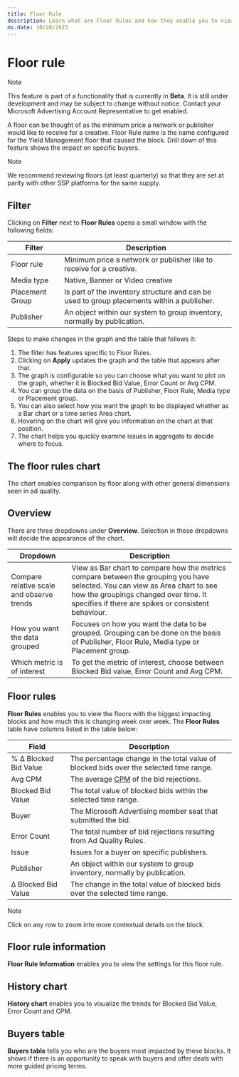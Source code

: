 ```yaml
---
title: Floor Rule
description: Learn what are Floor Rules and how they enable you to view the floors with the biggest impacting blocks and how much this is changing week over week.
ms.date: 10/28/2023
---
```



# Floor rule

> [!NOTE]
> This feature is part of a functionality that is currently in **Beta**. It is still under development and may be subject to change without notice. Contact your Microsoft Advertising Account Representative to get enabled.

A floor can be thought of as the minimum price a network or publisher would like to receive for a creative. Floor Rule name is the name configured for the Yield Management floor that caused the block. Drill down of this feature shows the impact on specific buyers.

> [!NOTE]
> We recommend reviewing floors (at least quarterly) so that they are set at parity with other SSP platforms for the same supply.

## Filter

Clicking on **Filter** next to **Floor Rules** opens a small window with the following fields:

| Filter | Description |
|--|--|
| Floor rule | Minimum price a network or publisher like to receive for a creative. |
| Media type | Native, Banner or Video creative |
| Placement Group | Is part of the inventory structure and can be used to group placements within a publisher. |
| Publisher | An object within our system to group inventory, normally by publication. |

Steps to make changes in the graph and the table that follows it:

1. The filter has features specific to Floor Rules.
1. Clicking on **Apply** updates the graph and the table that appears after that.
1. The graph is configurable so you can choose what you want to plot on the graph, whether it is Blocked Bid Value, Error Count or Avg CPM.
1. You can group the data on the basis of Publisher, Floor Rule, Media type or Placement group.
1. You can also select how you want the graph to be displayed whether as a Bar chart or a time series Area chart.
1. Hovering on the chart will give you information on the chart at that position.
1. The chart helps you quickly examine issues in aggregate to decide where to focus.

## The floor rules chart

The chart enables comparison by floor along with other general dimensions seen in ad quality.

## Overview

There are three dropdowns under **Overview**. Selection in these dropdowns will decide the appearance of the chart.

| Dropdown | Description |
|--|--|
| Compare relative scale and observe trends | View as Bar chart to compare how the metrics compare between the grouping you have selected. You can view as Area chart to see how the groupings changed over time. It specifies if there are spikes or consistent behaviour. |
| How you want the data grouped | Focuses on how you want the data to be grouped. Grouping can be done on the basis of Publisher, Floor Rule, Media type or Placement group. |
| Which metric is of interest | To get the metric of interest, choose between Blocked Bid value, Error Count and Avg CPM. |

## Floor rules

**Floor Rules** enables you to view the floors with the biggest impacting blocks and how much this is changing week over week. The **Floor Rules** table have columns listed in the table below:

| Field | Description |
|--|--|
| % Δ Blocked Bid Value | The percentage change in the total value of blocked bids over the selected time range. |
| Avg CPM | The average [CPM](../industry-reference/online-advertising-and-ad-tech-glossary.md#cpm) of the bid rejections. |
| Blocked Bid Value | The total value of blocked bids within the selected time range. |
| Buyer | The Microsoft Advertising member seat that submitted the bid. |
| Error Count | The total number of bid rejections resulting from Ad Quality Rules. |
| Issue | Issues for a buyer on specific publishers. |
| Publisher | An object within our system to group inventory, normally by publication. |
| Δ Blocked Bid Value | The change in the total value of blocked bids over the selected time range. |

> [!NOTE]
> Click on any row to zoom into more contextual details on the block.

## Floor rule information

**Floor Rule Information** enables you to view the settings for this floor rule.

## History chart

**History chart** enables you to visualize the trends for Blocked Bid Value, Error Count and CPM.

## Buyers table

**Buyers table** tells you who are the buyers most impacted by these blocks. It shows if there is an opportunity to speak with buyers and offer deals with more guided pricing terms.
